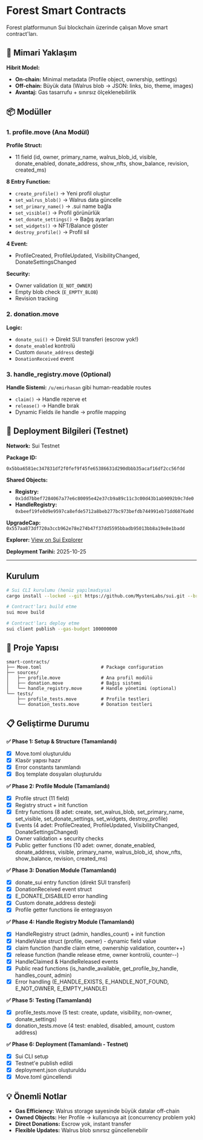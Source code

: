 # Forest Smart Contracts

Forest platformunun Sui blockchain üzerinde çalışan Move smart contract'ları.

## 🎯 Mimari Yaklaşım

**Hibrit Model:**
- **On-chain:** Minimal metadata (Profile object, ownership, settings)
- **Off-chain:** Büyük data (Walrus blob → JSON: links, bio, theme, images)
- **Avantaj:** Gas tasarrufu + sınırsız ölçeklenebilirlik

## 📦 Modüller

### 1. profile.move (Ana Modül)
**Profile Struct:**
- 11 field (id, owner, primary_name, walrus_blob_id, visible, donate_enabled, donate_address, show_nfts, show_balance, revision, created_ms)

**8 Entry Function:**
- `create_profile()` → Yeni profil oluştur
- `set_walrus_blob()` → Walrus data güncelle
- `set_primary_name()` → .sui name bağla
- `set_visible()` → Profil görünürlük
- `set_donate_settings()` → Bağış ayarları
- `set_widgets()` → NFT/Balance göster
- `destroy_profile()` → Profil sil

**4 Event:**
- ProfileCreated, ProfileUpdated, VisibilityChanged, DonateSettingsChanged

**Security:**
- Owner validation (`E_NOT_OWNER`)
- Empty blob check (`E_EMPTY_BLOB`)
- Revision tracking

### 2. donation.move
**Logic:**
- `donate_sui()` → Direkt SUI transferi (escrow yok!)
- `donate_enabled` kontrolü
- Custom `donate_address` desteği
- `DonationReceived` event

### 3. handle_registry.move (Optional)
**Handle Sistemi:** `/u/emirhasan` gibi human-readable routes
- `claim()` → Handle rezerve et
- `release()` → Handle bırak
- Dynamic Fields ile handle → profile mapping

## 🚀 Deployment Bilgileri (Testnet)

**Network:** Sui Testnet

**Package ID:** 
```
0x5bba6581ec347831df2f0fef9f45fe65386631d290dbbb35acaf16df2cc56fdd
```

**Shared Objects:**
- **Registry:** `0x1dd7bbef7284067a77e6c80095e42e37cb9a89c11c3c00d43b1ab9092b9c7de0`
- **HandleRegistry:** `0xbeef19fe0d9e9597ca8efde5712a8beb277bc973befdb744991eb71dd6076a0d`

**UpgradeCap:** `0x557aa873df720a3ccb962e78e274b47f37dd5595bbadb95013bb8a19e8e1badd`

**Explorer:** [View on Sui Explorer](https://testnet.suivision.xyz/txblock/E3KwzHHYQLviqLKcJ9uNbnmiL5CqoHSFGGrUqSASCbnM)

**Deployment Tarihi:** 2025-10-25

---

## Kurulum

```bash
# Sui CLI kurulumu (henüz yapılmadıysa)
cargo install --locked --git https://github.com/MystenLabs/sui.git --branch testnet sui

# Contract'ları build etme
sui move build

# Contract'ları deploy etme
sui client publish --gas-budget 100000000
```

## 📂 Proje Yapısı

```
smart-contracts/
├── Move.toml                      # Package configuration
├── sources/
│   ├── profile.move               # Ana profil modülü
│   ├── donation.move              # Bağış sistemi
│   └── handle_registry.move       # Handle yönetimi (optional)
└── tests/
    ├── profile_tests.move         # Profile testleri
    └── donation_tests.move        # Donation testleri
```

## 📋 Geliştirme Durumu

**✅ Phase 1: Setup & Structure (Tamamlandı)**
- [x] Move.toml oluşturuldu
- [x] Klasör yapısı hazır
- [x] Error constants tanımlandı
- [x] Boş template dosyaları oluşturuldu

**✅ Phase 2: Profile Module (Tamamlandı)**
- [x] Profile struct (11 field)
- [x] Registry struct + init function
- [x] Entry functions (8 adet: create, set_walrus_blob, set_primary_name, set_visible, set_donate_settings, set_widgets, destroy_profile)
- [x] Events (4 adet: ProfileCreated, ProfileUpdated, VisibilityChanged, DonateSettingsChanged)
- [x] Owner validation + security checks
- [x] Public getter functions (10 adet: owner, donate_enabled, donate_address, visible, primary_name, walrus_blob_id, show_nfts, show_balance, revision, created_ms)

**✅ Phase 3: Donation Module (Tamamlandı)**
- [x] donate_sui entry function (direkt SUI transferi)
- [x] DonationReceived event struct
- [x] E_DONATE_DISABLED error handling
- [x] Custom donate_address desteği
- [x] Profile getter functions ile entegrasyon

**✅ Phase 4: Handle Registry Module (Tamamlandı)**
- [x] HandleRegistry struct (admin, handles_count) + init function
- [x] HandleValue struct (profile, owner) - dynamic field value
- [x] claim function (handle claim etme, ownership validation, counter++)
- [x] release function (handle release etme, owner kontrolü, counter--)
- [x] HandleClaimed & HandleReleased events
- [x] Public read functions (is_handle_available, get_profile_by_handle, handles_count, admin)
- [x] Error handling (E_HANDLE_EXISTS, E_HANDLE_NOT_FOUND, E_NOT_OWNER, E_EMPTY_HANDLE)

**✅ Phase 5: Testing (Tamamlandı)**
- [x] profile_tests.move (5 test: create, update, visibility, non-owner, donate_settings)
- [x] donation_tests.move (4 test: enabled, disabled, amount, custom address)

**✅ Phase 6: Deployment (Tamamlandı - Testnet)**
- [x] Sui CLI setup
- [x] Testnet'e publish edildi
- [x] deployment.json oluşturuldu
- [x] Move.toml güncellendi

## 💡 Önemli Notlar

- **Gas Efficiency:** Walrus storage sayesinde büyük datalar off-chain
- **Owned Objects:** Her Profile → kullanıcıya ait (concurrency problem yok)
- **Direct Donations:** Escrow yok, instant transfer
- **Flexible Updates:** Walrus blob sınırsız güncellenebilir



